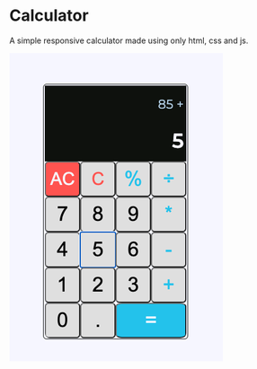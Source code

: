 # Calculator
A simple responsive calculator made using only html, css and js.

![calculator](screenshot.png)
